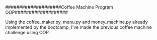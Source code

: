 ####################Coffee Machine Program OOP###################

Using the coffee_maker.py, menu.py and money_machine.py already implemented by the bootcamp, I've made the previous coffee machine challenge using OOP.


